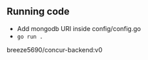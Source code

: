 ## Running code
- Add mongodb URI inside config/config.go
- `go run .`


breeze5690/concur-backend:v0